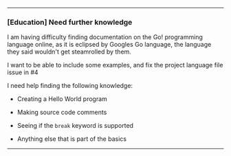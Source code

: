 ***

### [Education] Need further knowledge

I am having difficulty finding documentation on the Go! programming language online, as it is eclipsed by Googles Go language, the language they said wouldn't get steamrolled by them.

I want to be able to include some examples, and fix the project language file issue in #4 

I need help finding the following knowledge:

* Creating a Hello World program

* Making source code comments

* Seeing if the `break` keyword is supported

* Anything else that is part of the basics

***
